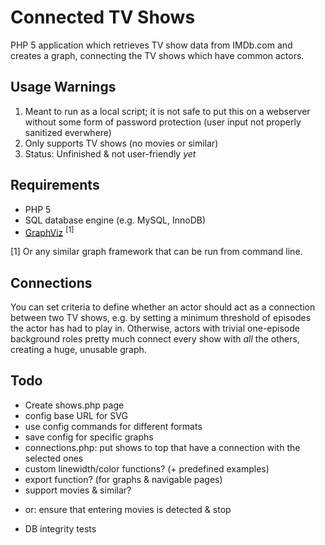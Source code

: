 Connected TV Shows
==================

PHP 5 application which retrieves TV show data from IMDb.com and creates a graph,
connecting the TV shows which have common actors.


Usage Warnings
--------------
1. Meant to run as a local script; it is not safe to put this on a webserver
   without some form of password protection (user input not properly sanitized
   everwhere)
2. Only supports TV shows (no movies or similar)
3. Status: Unfinished & not user-friendly _yet_


Requirements
------------

- PHP 5
- SQL database engine (e.g. MySQL, InnoDB)
- [GraphViz](http://www.graphviz.org/Download..php) <sup>[1]</sup>

[1] Or any similar graph framework that can be run from command line.


Connections
-----------

You can set criteria to define whether an actor should act as a connection
between two TV shows, e.g. by setting a minimum threshold of episodes the actor
has had to play in. Otherwise, actors with trivial one-episode background roles 
pretty much connect every show with _all_ the others, creating a huge, unusable
graph.


Todo
----

- Create shows.php page
- config base URL for SVG
- use config commands for different formats
- save config for specific graphs
- connections.php: put shows to top that have a connection with the selected ones
- custom linewidth/color functions? (+ predefined examples)
- export function? (for graphs & navigable pages)
- support movies & similar?
 + or: ensure that entering movies is detected & stop
- DB integrity tests